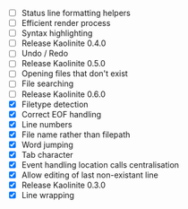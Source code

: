 - [ ] Status line formatting helpers
- [ ] Efficient render process
- [ ] Syntax highlighting
- [ ] Release Kaolinite 0.4.0
- [ ] Undo / Redo
- [ ] Release Kaolinite 0.5.0
- [ ] Opening files that don't exist
- [ ] File searching
- [ ] Release Kaolinite 0.6.0
- [X] Filetype detection
- [X] Correct EOF handling
- [X] Line numbers
- [X] File name rather than filepath
- [X] Word jumping
- [X] Tab character
- [X] Event handling location calls centralisation
- [X] Allow editing of last non-existant line
- [X] Release Kaolinite 0.3.0
- [X] Line wrapping
